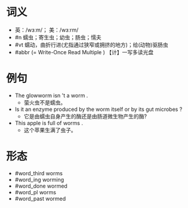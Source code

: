 # 词义
- 英：/wɜːm/； 美：/wɜːrm/
- #n 蠕虫；寄生虫；幼虫；肠虫；懦夫
- #vt 蠕动，曲折行进(尤指通过狭窄或拥挤的地方)；给(动物)驱肠虫
- #abbr (= Write-Once Read Multiple ) 【计】一写多读光盘
# 例句
- The glowworm isn 't a worm .
	- 萤火虫不是蠕虫。
- Is it an enzyme produced by the worm itself or by its gut microbes ?
	- 它是由蠕虫自身产生的酶还是由肠道微生物产生的酶?
- This apple is full of worms .
	- 这个苹果生满了虫子。
# 形态
- #word_third worms
- #word_ing worming
- #word_done wormed
- #word_pl worms
- #word_past wormed
